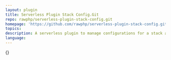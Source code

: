 ```yaml
---
layout: plugin
title: Serverless Plugin Stack Config.Git
repo: rawphp/serverless-plugin-stack-config.git
homepage: 'https://github.com/rawphp/serverless-plugin-stack-config.git'
topics: 
description: A serverless plugin to manage configurations for a stack across micro-services.
language: 
---
```



{}
